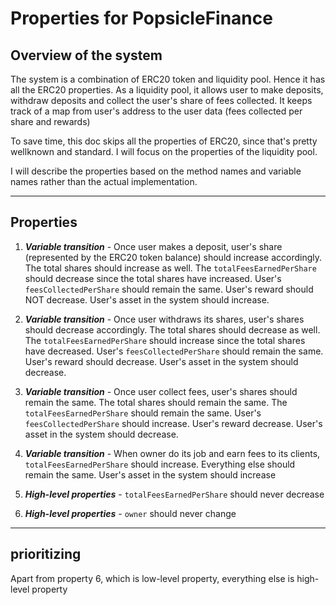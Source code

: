 # Properties for PopsicleFinance

## Overview of the system

The system is a combination of ERC20 token and liquidity pool. Hence it has all the ERC20 properties.
As a liquidity pool, it allows user to make deposits, withdraw deposits and collect the user's share of fees collected. It keeps track of a map from user's address to the user data (fees collected per share and rewards)

To save time, this doc skips all the properties of ERC20, since that's pretty wellknown and standard. I will focus on the properties of the liquidity pool.

I will describe the properties based on the method names and variable names rather than the actual implementation. 

---

## Properties

1. ***Variable transition*** - Once user makes a deposit, user's share (represented by the ERC20 token balance) should increase accordingly. The total shares should increase as well. The `totalFeesEarnedPerShare` should decrease since the total shares have increased. User's `feesCollectedPerShare` should remain the same. User's reward should NOT decrease. User's asset in the system should increase.

2. ***Variable transition*** - Once user withdraws its shares, user's shares should decrease accordingly. The total shares should decrease as well. The `totalFeesEarnedPerShare` should increase since the total shares have decreased. User's `feesCollectedPerShare` should remain the same. User's reward should decrease. User's asset in the system should decrease.

3. ***Variable transition*** - Once user collect fees, user's shares should remain the same. The total shares should remain the same. The `totalFeesEarnedPerShare` should remain the same. User's `feesCollectedPerShare` should increase. User's reward decrease. User's asset in the system should decrease.

4. ***Variable transition*** - When owner do its job and earn fees to its clients, `totalFeesEarnedPerShare` should increase. Everything else should remain the same. User's asset in the system should increase

5. ***High-level properties*** - `totalFeesEarnedPerShare` should never decrease

6. ***High-level properties*** - `owner` should never change

---

## prioritizing

Apart from property 6, which is low-level property, everything else is high-level property
